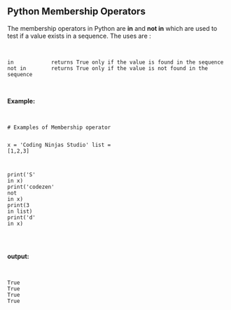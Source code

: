 <div _ngcontent-serverapp-c232="" class="note-body"><div _ngcontent-serverapp-c232="" class="body-text"><h2><strong>Python Membership Operators</strong></h2><p>The membership operators in Python are&nbsp;<strong>in</strong>&nbsp;and&nbsp;<strong>not in</strong>&nbsp;which are used to test if a value exists in a sequence. The uses are :</p><p>&nbsp;</p><pre><code class="language-python hljs"><span class="hljs-keyword">in</span>            returns <span class="hljs-literal">True</span> only <span class="hljs-keyword">if</span> the value <span class="hljs-keyword">is</span>&nbsp;found&nbsp;<span class="hljs-keyword">in</span> the sequence
<span class="hljs-keyword">not</span> <span class="hljs-keyword">in</span>        returns <span class="hljs-literal">True</span> only <span class="hljs-keyword">if</span> the value <span class="hljs-keyword">is</span>&nbsp;<span class="hljs-keyword">not</span> found&nbsp;<span class="hljs-keyword">in</span> the sequence</code></pre><p>&nbsp;</p><p><strong>Example:</strong></p><p>&nbsp;</p><pre><code class="language-python hljs"><span class="hljs-comment"># Examples of Membership operator</span>
 
x = <span class="hljs-string">'Coding Ninjas Studio'</span>
list = [<span class="hljs-number">1</span>,<span class="hljs-number">2</span>,<span class="hljs-number">3</span>]

print(<span class="hljs-string">'S'</span> <span class="hljs-keyword">in</span> x) 
print(<span class="hljs-string">'codezen'</span> <span class="hljs-keyword">not</span> <span class="hljs-keyword">in</span> x) 
print(<span class="hljs-number">3</span> <span class="hljs-keyword">in</span> list) 
print(<span class="hljs-string">'d'</span> <span class="hljs-keyword">in</span> x) </code></pre><p>&nbsp;</p><p><strong>output:</strong></p><p>&nbsp;</p><pre><code class="language-python hljs"><span class="hljs-literal">True</span>
<span class="hljs-literal">True</span>
<span class="hljs-literal">True</span>
<span class="hljs-literal">True</span></code></pre></div></div>